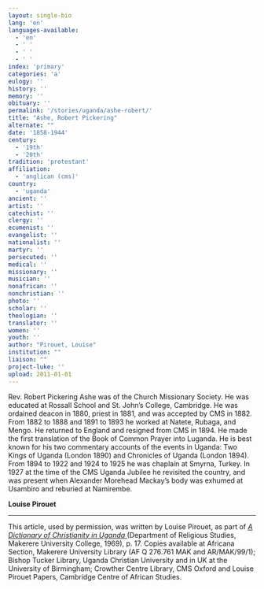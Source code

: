 ```yaml
---
layout: single-bio
lang: 'en'
languages-available:
  - 'en'
  - ' '
  - ' '
  - ' '
index: 'primary'
categories: 'a'
eulogy: ''
history: ''
memory: ''
obituary: ''
permalink: '/stories/uganda/ashe-robert/'
title: "Ashe, Robert Pickering"
alternate: ""
date: '1858-1944'
century:
  - '19th'
  - '20th'
tradition: 'protestant'
affiliation:
  - 'anglican (cms)'
country:
  - 'uganda'
ancient: ''
artist: ''
catechist: ''
clergy: ''
ecumenist: ''
evangelist: ''
nationalist: ''
martyr: ''
persecuted: ''
medical: ''
missionary: ''
musician: ''
nonafrican: ''
nonchristian: ''
photo: ''
scholar: ''
theologian: ''
translator: ''
women: ''
youth: ''
author: "Pirouet, Louise"
institution: ""
liaison: ""
project-luke: ''
upload: 2011-01-01
---
```




Rev. Robert Pickering Ashe was of the Church Missionary Society. He was educated at Rossall School and St. John’s College, Cambridge. He was ordained deacon in 1880, priest in 1881, and was accepted by CMS in 1882. From 1882 to 1888 and 1891 to 1893 he worked at Natete, Rubaga, and Mengo. He returned to England and resigned from CMS in 1894. He made the first translation of the Book of Common Prayer into Luganda. He is best known for his two commentary accounts of the events in Uganda: Two Kings of Uganda (London 1890) and Chronicles of Uganda (London 1894). From 1894 to 1922 and 1924 to 1925 he was chaplain at Smyrna, Turkey. In 1927 at the time of the CMS Uganda Jubilee he revisited the country, and was present when Alexander Morehead Mackay’s body was exhumed at Usambiro and reburied at Namirembe.

**Louise Pirouet**

---

This article, used by permission, was written by Louise Pirouet, as part of *[A Dictionary of Christianity in Uganda ](../pirouet-foreword/)*(Department of Religious Studies, Makerere University College, 1969), p. 17. Copies available at Africana Section, Makerere University Library (AF Q 276.761 MAK and AR/MAK/99/1); Bishop Tucker Library, Uganda Christian University and in UK at the University of Birmingham; Crowther Centre Library, CMS Oxford and Louise Pirouet Papers, Cambridge Centre of African Studies.
